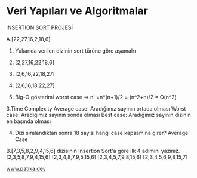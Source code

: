 # Veri Yapıları ve Algoritmalar

INSERTION SORT PROJESİ

A.[22,27,16,2,18,6]

1. Yukarıda verilen dizinin sort türüne göre aşamalrı
1. [2,27,16,22,18,6]
2. [2,6,16,22,18,27]
3. [2,6,16,18,22,27]

2. Big-O gösterimi
worst case => n! =n*(n+1)/2 = (n^2+n)/2 = O(n^2)

3.Time Complexity
Average case: Aradığımız sayının ortada olması
Worst case: Aradığımız sayının sonda olması 
Best case: Aradığımız sayının dizinin en başında olması

4. Dizi sıralandıktan sonra 18 sayısı hangi case kapsamına girer?
Average Case

B.[7,3,5,8,2,9,4,15,6] dizisinin Insertion Sort'a göre ilk 4 adımını yazınız.
[2,3,5,8,7,9,4,15,6]
[2,3,4,8,7,9,5,15,6]
[2,3,4,5,7,9,8,15,6]
[2,3,4,5,6,9,8,15,7]

www.patika.dev 
